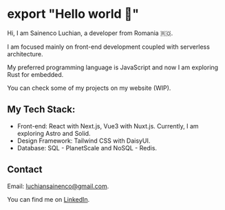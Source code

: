 # export "Hello world 🫵"

Hi, I am Sainenco Luchian, a developer from Romania 🇷🇴.

I am focused mainly on front-end development coupled with serverless architecture. 

My preferred programming language is JavaScript and now I am exploring Rust for embedded.

You can check some of my projects on my website (WIP).

## My Tech Stack:
+ Front-end: React with Next.js, Vue3 with Nuxt.js. Currently, I am exploring Astro and Solid.
+ Design Framework: Tailwind CSS with DaisyUI.
+ Database: SQL - PlanetScale and NoSQL - Redis.

## Contact
Email: luchiansainenco@gmail.com.


You can find me on [LinkedIn](linkedin.com/in/sainenco-luchian-ba879b271).
